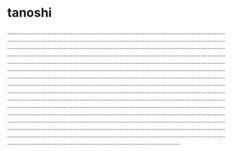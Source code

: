 # tanoshi

......................................................................................................................................................................................................................................................................................................................................................................................................................................................................................................................................................................................................................................................................................................................................................................................................................................................................................................................................................................................................................................................................................................................................................................................................................................................................................................................................................................................................................................................................................................................................................................................................................................................................................................................................................................................................................................................................................................................................................................................................................................